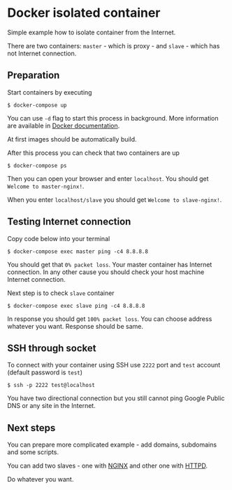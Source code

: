 # Docker isolated container

Simple example how to isolate container from the Internet.

There are two containers: `master` - which is proxy - and `slave` - which has not Internet connection.

## Preparation

Start containers by executing

    $ docker-compose up

You can use `-d` flag to start this process in background. More information are available in [Docker documentation](https://docs.docker.com/compose/reference/up/).

At first images should be automatically build.

After this process you can check that two containers are up

    $ docker-compose ps

Then you can open your browser and enter `localhost`. You should get `Welcome to master-nginx!`.

When you enter `localhost/slave` you should get `Welcome to slave-nginx!`.

## Testing Internet connection

Copy code below into your terminal

    $ docker-compose exec master ping -c4 8.8.8.8
    
You should get that `0% packet loss`. Your master container has Internet connection. In any other cause you should check your host machine Internet connection.

Next step is to check `slave` container

    $ docker-compose exec slave ping -c4 8.8.8.8

In response you should get `100% packet loss`. You can choose address whatever you want. Response should be same.

## SSH through socket

To connect with your container using SSH use `2222` port and `test` account (default password is `test`)

    $ ssh -p 2222 test@localhost

You have two directional connection but you still cannot ping Google Public DNS or any site in the Internet.

## Next steps

You can prepare more complicated example - add domains, subdomains and some scripts.

You can add two slaves - one with [NGINX](https://www.nginx.com/) and other one with [HTTPD](https://httpd.apache.org/).

Do whatever you want.
